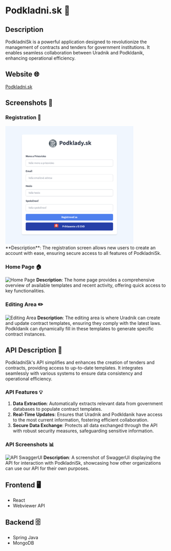 # Podkladni.sk 🚀

## Description

PodkladniSk is a powerful application designed to revolutionize the management of contracts and tenders for government institutions. It enables seamless collaboration between Uradnik and Podkldanik, enhancing operational efficiency.

## Website 🌐

[Podkladni.sk](https://podklady-sk.netlify.app/)

## Screenshots 📸

### Registration 📝

<img src="photos/registration.png" alt="Registration Screen" width="400"/>
**Description**: The registration screen allows new users to create an account with ease, ensuring secure access to all features of PodkladniSk.

### Home Page 🏠

![Home Page](link-to-home-page-screenshot)
**Description**: The home page provides a comprehensive overview of available templates and recent activity, offering quick access to key functionalities.

### Editing Area ✏️

![Editing Area](link-to-editing-area-screenshot)
**Description**: The editing area is where Uradnik can create and update contract templates, ensuring they comply with the latest laws. Podkldanik can dynamically fill in these templates to generate specific contract instances.

## API Description 🔗

PodkladniSk's API simplifies and enhances the creation of tenders and contracts, providing access to up-to-date templates. It integrates seamlessly with various systems to ensure data consistency and operational efficiency.

### API Features 💡

1. **Data Extraction**: Automatically extracts relevant data from government databases to populate contract templates.
2. **Real-Time Updates**: Ensures that Uradnik and Podkldanik have access to the most current information, fostering efficient collaboration.
3. **Secure Data Exchange**: Protects all data exchanged through the API with robust security measures, safeguarding sensitive information.

### API Screenshots 📊

![API SwaggerUI](link-to-api-swaggerui-screenshot)
**Description**: A screenshot of SwaggerUI displaying the API for interaction with PodkladniSk, showcasing how other organizations can use our API for their own purposes.

## Frontend 🖥️

- React
- Webviewer API

## Backend 🗄️

- Spring Java
- MongoDB
